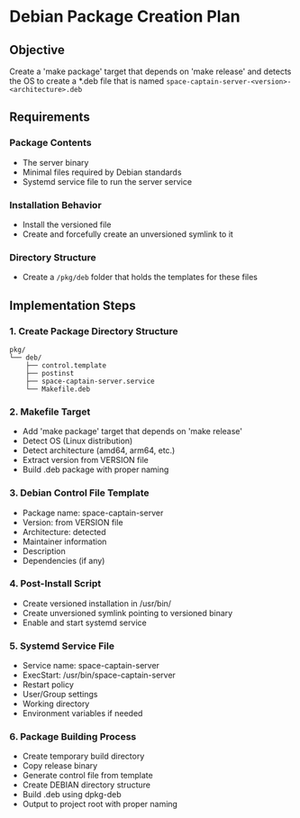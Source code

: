 # Debian Package Creation Plan

## Objective
Create a 'make package' target that depends on 'make release' and detects the OS to create a *.deb file that is named `space-captain-server-<version>-<architecture>.deb`

## Requirements

### Package Contents
- The server binary
- Minimal files required by Debian standards
- Systemd service file to run the server service

### Installation Behavior
- Install the versioned file
- Create and forcefully create an unversioned symlink to it

### Directory Structure
- Create a `/pkg/deb` folder that holds the templates for these files

## Implementation Steps

### 1. Create Package Directory Structure
```
pkg/
└── deb/
    ├── control.template
    ├── postinst
    ├── space-captain-server.service
    └── Makefile.deb
```

### 2. Makefile Target
- Add 'make package' target that depends on 'make release'
- Detect OS (Linux distribution)
- Detect architecture (amd64, arm64, etc.)
- Extract version from VERSION file
- Build .deb package with proper naming

### 3. Debian Control File Template
- Package name: space-captain-server
- Version: from VERSION file
- Architecture: detected
- Maintainer information
- Description
- Dependencies (if any)

### 4. Post-Install Script
- Create versioned installation in /usr/bin/
- Create unversioned symlink pointing to versioned binary
- Enable and start systemd service

### 5. Systemd Service File
- Service name: space-captain-server
- ExecStart: /usr/bin/space-captain-server
- Restart policy
- User/Group settings
- Working directory
- Environment variables if needed

### 6. Package Building Process
- Create temporary build directory
- Copy release binary
- Generate control file from template
- Create DEBIAN directory structure
- Build .deb using dpkg-deb
- Output to project root with proper naming